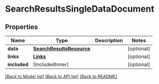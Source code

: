 # SearchResultsSingleDataDocument

## Properties
Name | Type | Description | Notes
------------ | ------------- | ------------- | -------------
**data** | [**SearchResultsResource**](SearchResultsResource.md) |  | [optional] 
**links** | [**Links**](Links.md) |  | [optional] 
**included** | [IncludedInner] |  | [optional] 

[[Back to Model list]](../README.md#documentation-for-models) [[Back to API list]](../README.md#documentation-for-api-endpoints) [[Back to README]](../README.md)


